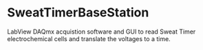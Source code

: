 # SweatTimerBaseStation
LabView DAQmx acquistion software and GUI to read Sweat Timer electrochemical cells and translate the voltages to a time.
